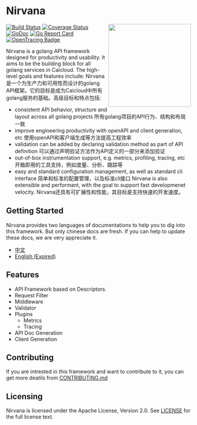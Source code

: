 # Nirvana

<img align="right" width="225px" src="https://user-images.githubusercontent.com/2191361/35839723-e9e5cdfa-0b2c-11e8-853a-8d3870f9e7ac.png">

[![Build Status](https://travis-ci.org/caicloud/nirvana.svg?branch=master)](https://travis-ci.org/caicloud/nirvana)
[![Coverage Status](https://coveralls.io/repos/github/caicloud/nirvana/badge.svg?branch=master)](https://coveralls.io/github/caicloud/nirvana?branch=master)
[![GoDoc](http://godoc.org/github.com/caicloud/nirvana?status.svg)](http://godoc.org/github.com/caicloud/nirvana)
[![Go Report Card](https://goreportcard.com/badge/github.com/caicloud/nirvana)](https://goreportcard.com/report/github.com/caicloud/nirvana)
[![OpenTracing Badge](https://img.shields.io/badge/OpenTracing-enabled-blue.svg)](http://opentracing.io)

Nirvana is a golang API framework designed for productivity and usability. It aims to be the building block for
all golang services in Caicloud. The high-level goals and features include:
Nirvana是一个为生产力和可用性而设计的golang API框架。它的目标是成为Caicloud中所有golang服务的基础。高级目标和特点包括:
* consistent API behavior, structure and layout across all golang projects
所有golang项目的API行为、结构和布局一致
* improve engineering productivity with openAPI and client generation, etc
使用openAPI和客户端生成等方法提高工程效率
* validation can be added by declaring validation method as part of API definition
可以通过声明验证方法作为API定义的一部分来添加验证
* out-of-box instrumentation support, e.g. metrics, profiling, tracing, etc
开箱即用的工具支持，例如度量、分析、跟踪等
* easy and standard configuration management, as well as standard cli interface
简单和标准的配置管理，以及标准cli接口
Nirvana is also extensible and performant, with the goal to support fast developmenet velocity.
Nirvana还具有可扩展性和性能，其目标是支持快速的开发速度。
## Getting Started

Nirvana provides two languages of documentations to help you to dig into this framework. But only chinese docs are fresh. If you can help to update these docs, we are very appreciate it. 

- [中文](https://caicloud.github.io/nirvana/zh-hans)
- [English (Expired)](https://caicloud.github.io/nirvana/en)

## Features

- API Framework based on Descriptors.
- Request Filter
- Middleware
- Validator
- Plugins
  - Metrics
  - Tracing
- API Doc Generation
- Client Generation

## Contributing

If you are intrested in this framework and want to contribute to it, you can get more deatils from [CONTRIBUTING.md](./CONTRIBUTING.md)

## Licensing

Nirvana is licensed under the Apache License, Version 2.0. See [LICENSE](./LICENSE) for the full license text.

 


